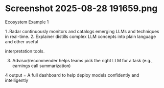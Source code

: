 # Screenshot 2025-08-28 191659.png

Ecosystem Example 1

1 .Radar continuously monitors and catalogs emerging LLMs and techniques in
real-time.
2..Explainer distills complex LLM concepts into plain language and other useful

interpretation tools.

3. Advisor/recommender helps teams pick the right LLM for a task (e.g.,
earnings call summarization)

4 output = A full dashboard to help deploy models confidently and intelligently
